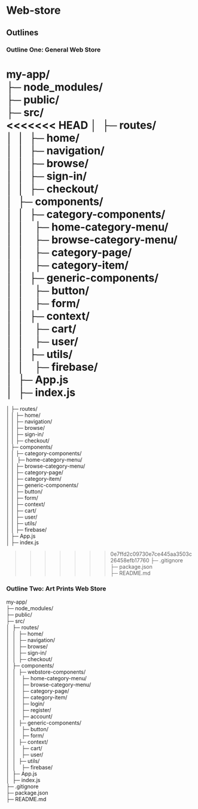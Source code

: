 # Web-store

## Outlines

### Outline One: General Web Store
my-app/    
├─ node_modules/   
├─ public/   
├─ src/   
<<<<<<< HEAD
│ &nbsp;├─ routes/   
│ &nbsp;│ &nbsp;├─ home/   
│ &nbsp;│ &nbsp;├─ navigation/   
│ &nbsp;│ &nbsp;├─ browse/   
│ &nbsp;│ &nbsp;├─ sign-in/   
│ &nbsp;│ &nbsp;├─ checkout/   
│ &nbsp;├─ components/   
│ &nbsp;│  &nbsp;├─ category-components/   
│ &nbsp;│  &nbsp;&nbsp;&nbsp;├─ home-category-menu/   
│ &nbsp;│  &nbsp;&nbsp;&nbsp;├─ browse-category-menu/   
│ &nbsp;│  &nbsp;&nbsp;&nbsp;├─ category-page/   
│ &nbsp;│  &nbsp;&nbsp;&nbsp;├─ category-item/   
│ &nbsp;│  &nbsp;├─ generic-components/   
│ &nbsp;│  &nbsp;&nbsp;&nbsp;├─ button/   
│ &nbsp;│  &nbsp;&nbsp;&nbsp;├─ form/   
│ &nbsp;│  &nbsp;├─ context/   
│ &nbsp;│  &nbsp;&nbsp;&nbsp;├─ cart/   
│ &nbsp;│  &nbsp;&nbsp;&nbsp;├─ user/   
│ &nbsp;│  &nbsp;├─ utils/   
│ &nbsp;│  &nbsp;&nbsp;&nbsp;├─ firebase/    
│ &nbsp;├─ App.js    
│ &nbsp;├─ index.js    
=======
│  ├─ routes/   
│  │  ├─ home/   
│  │  ├─ navigation/   
│  │  ├─ browse/   
│  │  ├─ sign-in/   
│  │  ├─ checkout/   
│  ├─ components/   
│  │  ├─ category-components/   
│  │  &nbsp;├─ home-category-menu/   
│  │    ├─ browse-category-menu/   
│  │    ├─ category-page/   
│  │    ├─ category-item/   
│  │  ├─ generic-components/   
│  │    ├─ button/   
│  │    ├─ form/   
│  │  ├─ context/   
│  │    ├─ cart/   
│  │    ├─ user/   
│  │  ├─ utils/   
│  │    ├─ firebase/    
│  ├─ App.js    
│  ├─ index.js    
>>>>>>> 0e7ffd2c09730e7ce445aa3503c26458efb17760
├─ .gitignore    
├─ package.json    
├─ README.md    

### Outline Two: Art Prints Web Store
my-app/    
├─ node_modules/   
├─ public/   
├─ src/   
│ &nbsp;├─ routes/   
│ &nbsp;│ &nbsp;├─ home/   
│ &nbsp;│ &nbsp;├─ navigation/   
│ &nbsp;│ &nbsp;├─ browse/   
│ &nbsp;│ &nbsp;├─ sign-in/   
│ &nbsp;│ &nbsp;├─ checkout/   
│ &nbsp;├─ components/   
│ &nbsp;│  &nbsp;├─ webstore-components/   
│ &nbsp;│  &nbsp;&nbsp;&nbsp;├─ home-category-menu/   
│ &nbsp;│  &nbsp;&nbsp;&nbsp;├─ browse-category-menu/   
│ &nbsp;│  &nbsp;&nbsp;&nbsp;├─ category-page/   
│ &nbsp;│  &nbsp;&nbsp;&nbsp;├─ category-item/   
│ &nbsp;│  &nbsp;&nbsp;&nbsp;├─ login/   
│ &nbsp;│  &nbsp;&nbsp;&nbsp;├─ register/   
│ &nbsp;│  &nbsp;&nbsp;&nbsp;├─ account/   
│ &nbsp;│  &nbsp;├─ generic-components/   
│ &nbsp;│  &nbsp;&nbsp;&nbsp;├─ button/   
│ &nbsp;│  &nbsp;&nbsp;&nbsp;├─ form/   
│ &nbsp;│  &nbsp;├─ context/   
│ &nbsp;│  &nbsp;&nbsp;&nbsp;├─ cart/   
│ &nbsp;│  &nbsp;&nbsp;&nbsp;├─ user/   
│ &nbsp;│  &nbsp;├─ utils/   
│ &nbsp;│  &nbsp;&nbsp;&nbsp;├─ firebase/    
│ &nbsp;├─ App.js    
│ &nbsp;├─ index.js    
├─ .gitignore    
├─ package.json    
├─ README.md    
